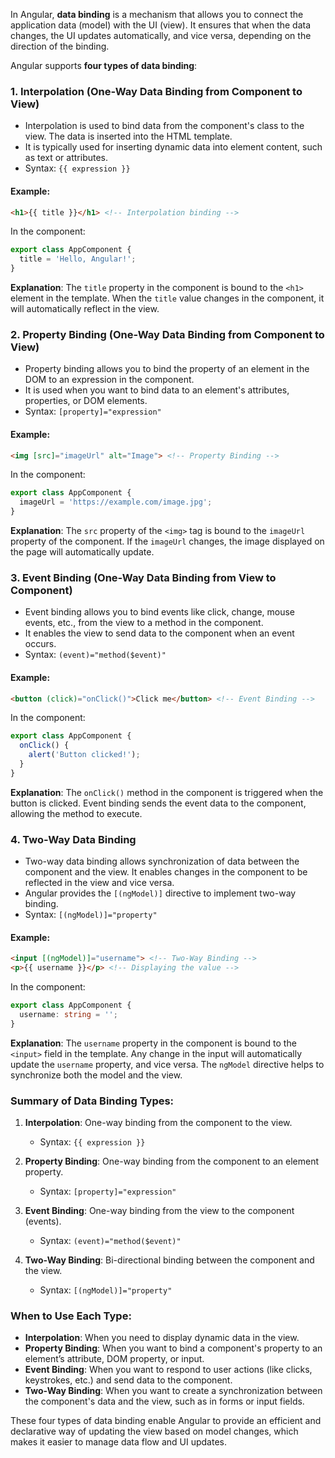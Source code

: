 In Angular, **data binding** is a mechanism that allows you to connect the application data (model) with the UI (view). It ensures that when the data changes, the UI updates automatically, and vice versa, depending on the direction of the binding.

Angular supports **four types of data binding**:

### 1. **Interpolation (One-Way Data Binding from Component to View)**
   - Interpolation is used to bind data from the component's class to the view. The data is inserted into the HTML template.
   - It is typically used for inserting dynamic data into element content, such as text or attributes.
   - Syntax: `{{ expression }}`
   
   #### Example:
   ```html
   <h1>{{ title }}</h1> <!-- Interpolation binding -->
   ```

   In the component:
   ```typescript
   export class AppComponent {
     title = 'Hello, Angular!';
   }
   ```

   **Explanation**: The `title` property in the component is bound to the `<h1>` element in the template. When the `title` value changes in the component, it will automatically reflect in the view.

### 2. **Property Binding (One-Way Data Binding from Component to View)**
   - Property binding allows you to bind the property of an element in the DOM to an expression in the component.
   - It is used when you want to bind data to an element's attributes, properties, or DOM elements.
   - Syntax: `[property]="expression"`
   
   #### Example:
   ```html
   <img [src]="imageUrl" alt="Image"> <!-- Property Binding -->
   ```

   In the component:
   ```typescript
   export class AppComponent {
     imageUrl = 'https://example.com/image.jpg';
   }
   ```

   **Explanation**: The `src` property of the `<img>` tag is bound to the `imageUrl` property of the component. If the `imageUrl` changes, the image displayed on the page will automatically update.

### 3. **Event Binding (One-Way Data Binding from View to Component)**
   - Event binding allows you to bind events like click, change, mouse events, etc., from the view to a method in the component.
   - It enables the view to send data to the component when an event occurs.
   - Syntax: `(event)="method($event)"`

   #### Example:
   ```html
   <button (click)="onClick()">Click me</button> <!-- Event Binding -->
   ```

   In the component:
   ```typescript
   export class AppComponent {
     onClick() {
       alert('Button clicked!');
     }
   }
   ```

   **Explanation**: The `onClick()` method in the component is triggered when the button is clicked. Event binding sends the event data to the component, allowing the method to execute.

### 4. **Two-Way Data Binding**
   - Two-way data binding allows synchronization of data between the component and the view. It enables changes in the component to be reflected in the view and vice versa.
   - Angular provides the `[(ngModel)]` directive to implement two-way binding.
   - Syntax: `[(ngModel)]="property"`

   #### Example:
   ```html
   <input [(ngModel)]="username"> <!-- Two-Way Binding -->
   <p>{{ username }}</p> <!-- Displaying the value -->
   ```

   In the component:
   ```typescript
   export class AppComponent {
     username: string = '';
   }
   ```

   **Explanation**: The `username` property in the component is bound to the `<input>` field in the template. Any change in the input will automatically update the `username` property, and vice versa. The `ngModel` directive helps to synchronize both the model and the view.

### Summary of Data Binding Types:

1. **Interpolation**: One-way binding from the component to the view.
   - Syntax: `{{ expression }}`
   
2. **Property Binding**: One-way binding from the component to an element property.
   - Syntax: `[property]="expression"`
   
3. **Event Binding**: One-way binding from the view to the component (events).
   - Syntax: `(event)="method($event)"`
   
4. **Two-Way Binding**: Bi-directional binding between the component and the view.
   - Syntax: `[(ngModel)]="property"`

### When to Use Each Type:
- **Interpolation**: When you need to display dynamic data in the view.
- **Property Binding**: When you want to bind a component's property to an element’s attribute, DOM property, or input.
- **Event Binding**: When you want to respond to user actions (like clicks, keystrokes, etc.) and send data to the component.
- **Two-Way Binding**: When you want to create a synchronization between the component's data and the view, such as in forms or input fields. 

These four types of data binding enable Angular to provide an efficient and declarative way of updating the view based on model changes, which makes it easier to manage data flow and UI updates.